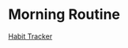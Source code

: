 # Morning Routine

[Habit Tracker](Morning%20Routine%207ab55316d0a049ffbd42baea2c0ccc85/Habit%20Tracker%2090eeea86f53d46018434e631c903326f.csv)